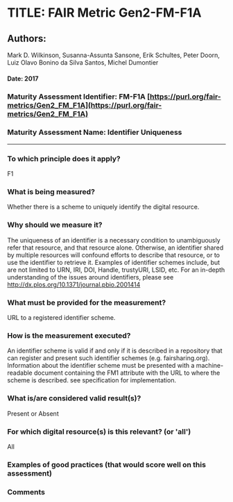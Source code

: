 # TITLE:  FAIR Metric Gen2-FM-F1A

## Authors: 
Mark D. Wilkinson, Susanna-Assunta Sansone, Erik Schultes, Peter Doorn,
Luiz Olavo Bonino da Silva Santos, Michel Dumontier

#### Date: 2017


### Maturity Assessment Identifier: FM-F1A [https://purl.org/fair-metrics/Gen2_FM_F1A](https://purl.org/fair-metrics/Gen2_FM_F1A)

### Maturity Assessment Name:   Identifier Uniqueness

----

### To which principle does it apply?  
F1

### What is being measured?
Whether there is a scheme to uniquely identify the digital resource.


### Why should we measure it?
The uniqueness of an identifier is a necessary condition to unambiguously refer that resource, and that resource alone. Otherwise, an identifier shared by multiple resources will confound efforts to describe that resource, or to use the identifier to retrieve it. Examples of identifier schemes include, but are not limited to URN, IRI, DOI, Handle, trustyURI, LSID, etc. For an in-depth understanding of the issues around identifiers, please see http://dx.plos.org/10.1371/journal.pbio.2001414

### What must be provided for the measurement?
URL to a registered identifier scheme.


### How is the measurement executed?
An identifier scheme is valid if and only if it is described in a repository that can register and present such identifier schemes (e.g. fairsharing.org).
Information about the identifier scheme must be presented with a machine-readable document containing the FM1 attribute with the URL to where the scheme is described.  see specification for implementation.


### What is/are considered valid result(s)?
Present or Absent


### For which digital resource(s) is this relevant? (or 'all')
All

### Examples of good practices (that would score well on this assessment)


### Comments
